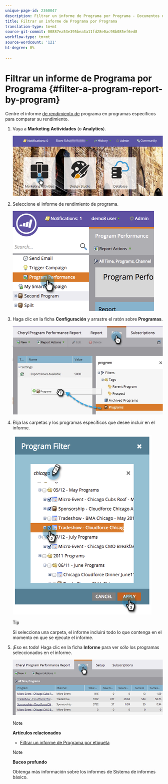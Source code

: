 ```yaml
---
unique-page-id: 2360047
description: Filtrar un informe de Programa por Programa - Documentos de marketing - Documentación del producto
title: Filtrar un informe de Programa por Programa
translation-type: tm+mt
source-git-commit: 00887ea53e395bea3a11fd28e0ac98b085ef6ed8
workflow-type: tm+mt
source-wordcount: '121'
ht-degree: 0%

---
```



# Filtrar un informe de Programa por Programa {#filter-a-program-report-by-program}

Centre el informe [de rendimiento de](create-a-program-performance-report.md) programa en programas específicos para comparar su rendimiento.

1. Vaya a **Marketing** **Actividades** (o **Analytics**).

   ![](assets/login-marketing-activities-3.png)

1. Seleccione el informe de rendimiento de programa.

   ![](assets/image2014-9-23-16-3a4-3a4.png)

1. Haga clic en la ficha **Configuración** y arrastre el ratón sobre **Programas**.

   ![](assets/prospect3.jpg)

1. Elija las carpetas y los programas específicos que desee incluir en el informe.

   ![](assets/image2014-9-23-16-3a5-3a5.png)

   >[!TIP]
   >
   >Si selecciona una carpeta, el informe incluirá todo lo que contenga en el momento en que se ejecute el informe.

1. ¡Eso es todo! Haga clic en la ficha **Informe** para ver *sólo* los programas seleccionados en el informe.

   ![](assets/image2014-9-23-16-3a5-3a41.png)

   >[!NOTE]
   >
   >**Artículos relacionados**
   >
   >    
   >    
   >    * [Filtrar un informe de Programa por etiqueta](filter-a-program-report-by-tag.md)


   >[!NOTE]
   >
   >**Buceo profundo**
   >
   >
   >Obtenga más información sobre los informes de Sistema de informes [](http://docs.marketo.com/display/docs/basic+reporting)básico.

